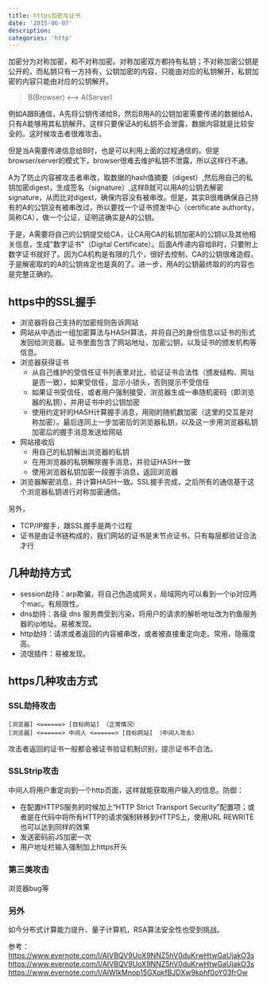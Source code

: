 ```yaml
---
title: https加密与证书
date: '2015-06-07'
description:
categories: 'http'
---
```


加密分为对称加密，和不对称加密。对称加密双方都持有私钥；不对称加密公钥是公开的，而私钥只有一方持有，公钥加密的内容，只能由对应的私钥解开，私钥加密的内容只能由对应的公钥解开。  

> B(Browser) <--> A(Server)

例如A跟B通信，A先将公钥传递给B，然后B用A的公钥加密需要传递的数据给A，只有A能够用其私钥解开。这样只要保证A的私钥不会泄露，数据内容就是比较安全的。这时候攻击者很难攻击。  
  
但是当A需要传递信息给B时，也是可以利用上面的过程通信的。但是browser/server的模式下，browser很难去维护私钥不泄露，所以这样行不通。  
  
A为了防止内容被攻击者串改，取数据的hash值摘要（digest）,然后用自己的私钥加密digest，生成签名（signature）,这样B就可以用A的公钥去解密signature，从而比对digest，确保内容没有被串改。但是，其实B很难确保自己持有的A的公钥没有被串改过，所以要找一个证书颁发中心（certificate authority，简称CA），做一个公证，证明这确实是A的公钥。  
  
于是，A需要将自己的公钥提交给CA，让CA用CA的私钥加密A的公钥以及其他相关信息，生成"数字证书"（Digital Certificate）。后面A传递内容给B时，只要附上数字证书就好了。因为CA机构是有限的几个，很好去控制，CA的公钥很难造假，于是解密取的的A的公钥肯定也是真的了。进一步，用A的公钥最终取的的内容也是完整正确的。  

## https中的SSL握手

* 浏览器将自己支持的加密规则告诉网站
* 网站从中选出一组加密算法与HASH算法，并将自己的身份信息以证书的形式发回给浏览器。证书里面包含了网站地址，加密公钥，以及证书的颁发机构等信息。
* 浏览器获得证书
    - 从自己维护的受信任证书列表里对比，验证证书合法性（颁发结构、网址是否一致），如果受信任，显示小锁头，否则提示不受信任
    - 如果证书受信任，或者用户强制接受，浏览器生成一串随机密码（即浏览器的私钥），并用证书中的公钥加密
    - 使用约定好的HASH计算握手消息，用刚的随机数加密（这里的交互是对称加密）。最后连同上一步加密后的浏览器私钥，以及这一步用浏览器私钥加密后的握手消息发送给网站
* 网站接收后
    - 用自己的私钥解出浏览器的私钥
    - 在用浏览器的私钥解除握手消息，并验证HASH一致
    - 使用浏览器私钥加密一段握手消息，返回浏览器
* 浏览器解密消息，并计算HASH一致。SSL握手完成，之后所有的通信基于这个浏览器私钥进行对称加密通信。  

另外，
* TCP/IP握手，跟SSL握手是两个过程
* 证书是由证书链构成的，我们网站的证书是末节点证书，只有每层都验证合法才行

## 几种劫持方式

* session劫持：arp欺骗，将自己伪造成网关，局域网内可以看到一个ip对应两个mac。有局限性。
* dns劫持：各级 dns 服务商受到污染，将用户的请求的解析地址改为钓鱼服务器的ip地址。易被发现。
* http劫持：请求或者返回的内容被串改，或者被直接重定向走。常用，隐蔽度高。
* 流氓插件：易被发现。

## https几种攻击方式

### SSL劫持攻击

```
[浏览器] <======> [目标网站] （正常情况）
[浏览器] <======> 中间人 <======> [目标网站] （中间人攻击）
```

攻击者返回的证书一般都会被证书验证机制识别，提示证书不合法。

### SSLStrip攻击

中间人将用户重定向到一个http页面，这样就能获取用户输入的信息。防御：  

* 在配置HTTPS服务的时候加上“HTTP Strict Transport Security”配置项；或者是在代码中将所有HTTP的请求强制转移到HTTPS上，使用URL REWRITE也可以达到同样的效果
* 发送密码前JS加密一次
* 用户地址栏输入强制加上https开头

### 第三类攻击

浏览器bug等

### 另外

如今分布式计算能力提升、量子计算机，RSA算法安全性也受到挑战。  

参考：  
https://www.evernote.com/l/AIVBQV9UoX9NNZ5hV0duKrwHtwGaUjakO3s  
https://www.evernote.com/l/AIVBQV9UoX9NNZ5hV0duKrwHtwGaUjakO3s  
https://www.evernote.com/l/AIWIkMnop15GXqkfBJDXw9kphf0oY03frOw  

